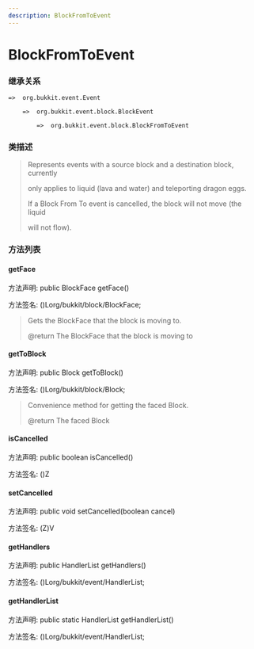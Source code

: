 ```yaml
---
description: BlockFromToEvent
---
```


# BlockFromToEvent

### 继承关系

    =>  org.bukkit.event.Event

        =>  org.bukkit.event.block.BlockEvent

            =>  org.bukkit.event.block.BlockFromToEvent

### 类描述

> Represents events with a source block and a destination block, currently
>
> only applies to liquid (lava and water) and teleporting dragon eggs.
>
> <p>
>
> If a Block From To event is cancelled, the block will not move (the liquid
>
> will not flow).

### 方法列表

#### getFace

方法声明: public BlockFace getFace()

方法签名: ()Lorg/bukkit/block/BlockFace;

> Gets the BlockFace that the block is moving to.
>
> @return The BlockFace that the block is moving to

#### getToBlock

方法声明: public Block getToBlock()

方法签名: ()Lorg/bukkit/block/Block;

> Convenience method for getting the faced Block.
>
> @return The faced Block

#### isCancelled

方法声明: public boolean isCancelled()

方法签名: ()Z

#### setCancelled

方法声明: public void setCancelled(boolean cancel)

方法签名: (Z)V

#### getHandlers

方法声明: public HandlerList getHandlers()

方法签名: ()Lorg/bukkit/event/HandlerList;

#### getHandlerList

方法声明: public static HandlerList getHandlerList()

方法签名: ()Lorg/bukkit/event/HandlerList;